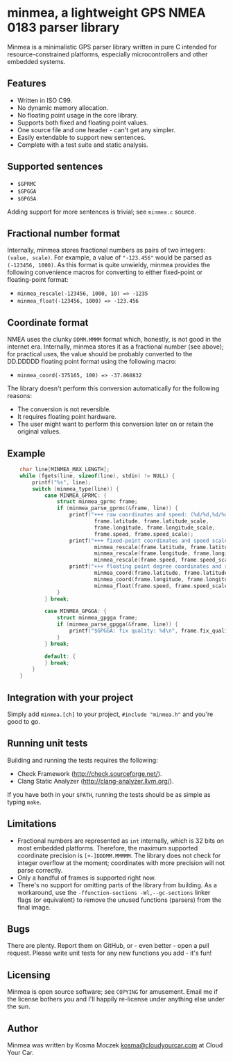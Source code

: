 # minmea, a lightweight GPS NMEA 0183 parser library

Minmea is a minimalistic GPS parser library written in pure C intended for
resource-constrained platforms, especially microcontrollers and other embedded
systems.

## Features

* Written in ISO C99.
* No dynamic memory allocation.
* No floating point usage in the core library.
* Supports both fixed and floating point values.
* One source file and one header - can't get any simpler.
* Easily extendable to support new sentences.
* Complete with a test suite and static analysis.

## Supported sentences

* ``$GPRMC``
* ``$GPGGA``
* ``$GPGSA``

Adding support for more sentences is trivial; see ``minmea.c`` source.

## Fractional number format

Internally, minmea stores fractional numbers as pairs of two integers: ``(value, scale)``.
For example, a value of ``"-123.456"`` would be parsed as ``(-123456, 1000)``. As this
format is quite unwieldy, minmea provides the following convenience macros for converting
to either fixed-point or floating-point format:

* ``minmea_rescale(-123456, 1000, 10) => -1235``
* ``minmea_float(-123456, 1000) => -123.456``

## Coordinate format

NMEA uses the clunky ``DDMM.MMMM`` format which, honestly, is not good in the internet era.
Internally, minmea stores it as a fractional number (see above); for practical uses,
the value should be probably converted to the DD.DDDDD floating point format using the
following macro:

* ``minmea_coord(-375165, 100) => -37.860832``

The library doesn't perform this conversion automatically for the following reasons:

* The conversion is not reversible.
* It requires floating point hardware.
* The user might want to perform this conversion later on or retain the original values.

## Example

```c
    char line[MINMEA_MAX_LENGTH];
    while (fgets(line, sizeof(line), stdin) != NULL) {
        printf("%s", line);
        switch (minmea_type(line)) {
            case MINMEA_GPRMC: {
                struct minmea_gprmc frame;
                if (minmea_parse_gprmc(&frame, line)) {
                    printf("+++ raw coordinates and speed: (%d/%d,%d/%d) %d/%d\n",
                            frame.latitude, frame.latitude_scale,
                            frame.longitude, frame.longitude_scale,
                            frame.speed, frame.speed_scale);
                    printf("+++ fixed-point coordinates and speed scaled to three decimal places: (%d,%d) %d\n",
                            minmea_rescale(frame.latitude, frame.latitude_scale, 1000),
                            minmea_rescale(frame.longitude, frame.longitude_scale, 1000),
                            minmea_rescale(frame.speed, frame.speed_scale, 1000));
                    printf("+++ floating point degree coordinates and speed: (%f,%f) %f\n",
                            minmea_coord(frame.latitude, frame.latitude_scale),
                            minmea_coord(frame.longitude, frame.longitude_scale),
                            minmea_float(frame.speed, frame.speed_scale));
                }
            } break;

            case MINMEA_GPGGA: {
                struct minmea_gpgga frame;
                if (minmea_parse_gpgga(&frame, line)) {
                    printf("$GPGGA: fix quality: %d\n", frame.fix_quality);
                }
            } break;

            default: {
            } break;
        }
    }
```

## Integration with your project

Simply add ``minmea.[ch]`` to your project, ``#include "minmea.h"`` and you're
good to go.

## Running unit tests

Building and running the tests requires the following:

* Check Framework (http://check.sourceforge.net/).
* Clang Static Analyzer (http://clang-analyzer.llvm.org/).

If you have both in your ``$PATH``, running the tests should be as simple as
typing ``make``.

## Limitations

* Fractional numbers are represented as ``int`` internally, which is 32 bits on
  most embedded platforms. Therefore, the maximum supported coordinate precision
  is ``[+-]DDDMM.MMMMM``. The library does not check for integer overflow at the
  moment; coordinates with more precision will not parse correctly.
* Only a handful of frames is supported right now.
* There's no support for omitting parts of the library from building. As
  a workaround, use the ``-ffunction-sections -Wl,--gc-sections`` linker flags
  (or equivalent) to remove the unused functions (parsers) from the final image.

## Bugs

There are plenty. Report them on GitHub, or - even better - open a pull request.
Please write unit tests for any new functions you add - it's fun!

## Licensing

Minmea is open source software; see ``COPYING`` for amusement. Email me if the
license bothers you and I'll happily re-license under anything else under the sun.

## Author

Minmea was written by Kosma Moczek <kosma@cloudyourcar.com> at Cloud Your Car.
